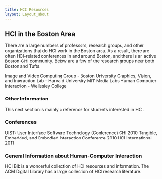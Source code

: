 ```yaml
---
title: HCI Resources
layout: Layout_about
---
```


## HCI in the Boston Area
There are a large numbers of professors, research groups, and other organizations that do HCI work in the Boston area. As a result, there are often HCI-related conferences in and around Boston, and there is an active Boston-CHI community. Below are a few of the research groups near both Boston and Tufts.

Image and Video Computing Group - Boston University
Graphics, Vision, and Interaction Lab - Harvard University
MIT Media Labs
Human Computer Interaction - Wellesley College


### Other Information
This next section is mainly a reference for students interested in HCI. 

### Conferences

UIST: User Interface Software Technology (Conference)
CHI 2010
Tangible, Embedded, and Embodied Interaction Conference 2010
HCI International 2011

### General Information about Human-Computer Interaction

HCI Bib is a wonderful collection of HCI resources and information.
The ACM Digital Library has a large collection of HCI research literature.
